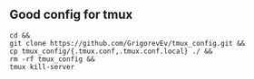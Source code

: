 ## Good config for tmux

```
cd &&
git clone https://github.com/GrigorevEv/tmux_config.git &&
cp tmux_config/{.tmux.conf,.tmux.conf.local} ./ &&
rm -rf tmux_config &&
tmux kill-server
```
